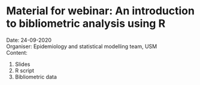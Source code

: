 # Material for webinar: An introduction to bibliometric analysis using R 
Date: 24-09-2020   
Organiser: Epidemiology and statistical modelling team, USM    
Content: 
1. Slides
2. R script
3. Bibliometric data
